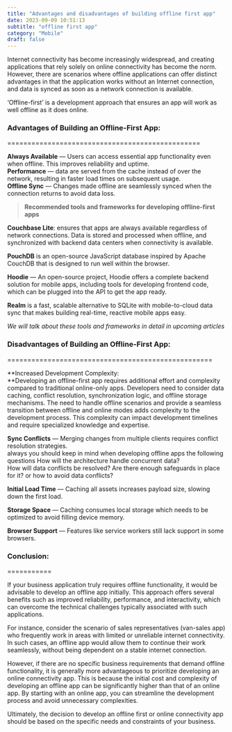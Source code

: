 ```yaml
---
title: "Advantages and disadvantages of building offline first app"
date: 2023-09-09 10:51:13
subtitle: "offline first app"
category: "Mobile"
draft: false
---
```


Internet connectivity has become increasingly widespread, and creating applications that rely solely on online connectivity has become the norm. However, there are scenarios where offline applications can offer distinct advantages in that the application works without an Internet connection, and data is synced as soon as a network connection is available.

‘Offline-first’ is a development approach that ensures an app will work as well offline as it does online.

### Advantages of Building an Offline-First App:
================================================

**Always Available** — Users can access essential app functionality even when offline. This improves reliability and uptime.  
**Performance** — data are served from the cache instead of over the network, resulting in faster load times on subsequent usage.  
**Offline Sync** — Changes made offline are seamlessly synced when the connection returns to avoid data loss.

> **Recommended tools and frameworks for developing offline-first apps**

**Couchbase Lite**: ensures that apps are always available regardless of network connections. Data is stored and processed when offline, and synchronized with backend data centers when connectivity is available.

**PouchDB** is an open-source JavaScript database inspired by Apache CouchDB that is designed to run well within the browser.

**Hoodie** — An open-source project, Hoodie offers a complete backend solution for mobile apps, including tools for developing frontend code, which can be plugged into the API to get the app ready.

**Realm** is a fast, scalable alternative to SQLite with mobile-to-cloud data sync that makes building real-time, reactive mobile apps easy.

_We will talk about these tools and frameworks in detail in upcoming articles_

### Disadvantages of Building an Offline-First App:
===================================================

**Increased Development Complexity:  
**Developing an offline-first app requires additional effort and complexity compared to traditional online-only apps. Developers need to consider data caching, conflict resolution, synchronization logic, and offline storage mechanisms. The need to handle offline scenarios and provide a seamless transition between offline and online modes adds complexity to the development process. This complexity can impact development timelines and require specialized knowledge and expertise.

**Sync Conflicts** — Merging changes from multiple clients requires conflict resolution strategies.  
always you should keep in mind when developing offline apps the following questions How will the architecture handle concurrent data?  
How will data conflicts be resolved? Are there enough safeguards in place for it? or how to avoid data conflicts?

**Initial Load Time** — Caching all assets increases payload size, slowing down the first load.

**Storage Space** — Caching consumes local storage which needs to be optimized to avoid filling device memory.

**Browser Support** — Features like service workers still lack support in some browsers.

### Conclusion:
===========

If your business application truly requires offline functionality, it would be advisable to develop an offline app initially. This approach offers several benefits such as improved reliability, performance, and interactivity, which can overcome the technical challenges typically associated with such applications.

For instance, consider the scenario of sales representatives (van-sales app) who frequently work in areas with limited or unreliable internet connectivity. In such cases, an offline app would allow them to continue their work seamlessly, without being dependent on a stable internet connection.

However, if there are no specific business requirements that demand offline functionality, it is generally more advantageous to prioritize developing an online connectivity app. This is because the initial cost and complexity of developing an offline app can be significantly higher than that of an online app. By starting with an online app, you can streamline the development process and avoid unnecessary complexities.

Ultimately, the decision to develop an offline first or online connectivity app should be based on the specific needs and constraints of your business.